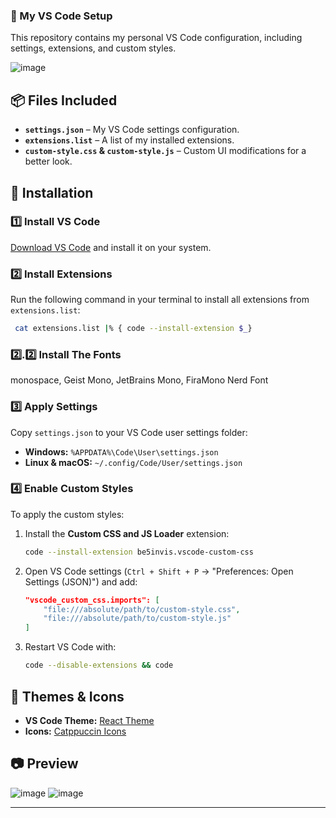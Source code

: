### 🚀 My VS Code Setup  

This repository contains my personal VS Code configuration, including settings, extensions, and custom styles.  

![image](https://github.com/user-attachments/assets/14f81909-7c39-44bf-bffa-ac6ea399287f)

## 📦 Files Included  
- **`settings.json`** – My VS Code settings configuration.  
- **`extensions.list`** – A list of my installed extensions.  
- **`custom-style.css` & `custom-style.js`** – Custom UI modifications for a better look.  

## 🔧 Installation  

### 1️⃣ Install VS Code  
[Download VS Code](https://code.visualstudio.com/) and install it on your system.  

### 2️⃣ Install Extensions  
Run the following command in your terminal to install all extensions from `extensions.list`:  

```sh
 cat extensions.list |% { code --install-extension $_}
```

### 2️⃣.2️⃣ Install The Fonts
monospace, Geist Mono, JetBrains Mono, FiraMono Nerd Font

### 3️⃣ Apply Settings  
Copy `settings.json` to your VS Code user settings folder:  

- **Windows:** `%APPDATA%\Code\User\settings.json`  
- **Linux & macOS:** `~/.config/Code/User/settings.json`  

### 4️⃣ Enable Custom Styles  
To apply the custom styles:  
1. Install the **Custom CSS and JS Loader** extension:  
   ```sh
   code --install-extension be5invis.vscode-custom-css
   ```
2. Open VS Code settings (`Ctrl + Shift + P` → "Preferences: Open Settings (JSON)") and add:  
   ```json
   "vscode_custom_css.imports": [
       "file:///absolute/path/to/custom-style.css",
       "file:///absolute/path/to/custom-style.js"
   ]
   ```
3. Restart VS Code with:  
   ```sh
   code --disable-extensions && code
   ```

## 🎨 Themes & Icons  
- **VS Code Theme:** [React Theme](https://marketplace.visualstudio.com/items?itemName=mikaelkristiansson87.react-theme-vscode)  
- **Icons:** [Catppuccin Icons](https://marketplace.visualstudio.com/items?itemName=catppuccin.catppuccin-vsc-icons)  

## 📷 Preview  
![image](https://github.com/user-attachments/assets/cc098942-7abe-4513-9e5d-96f265b6ed91)
![image](https://github.com/user-attachments/assets/3959e8e7-d31f-4722-9a3e-2301588af91f)


---
